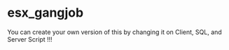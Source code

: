# esx_gangjob
You can create your own version of this by changing it on Client, SQL, and Server Script !!!
